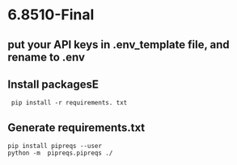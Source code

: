 # 6.8510-Final

## put your API keys in .env_template file, and rename to .env

## Install packagesE

```
 pip install -r requirements. txt
 ```

## Generate requirements.txt

```
pip install pipreqs --user
python -m  pipreqs.pipreqs ./
```